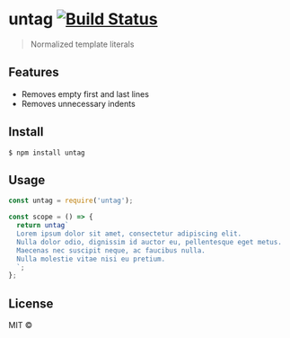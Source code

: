 # untag [![Build Status](https://travis-ci.org/herber/untag.svg?branch=master)](https://travis-ci.org/herber/untag)

> Normalized template literals

## Features
 - Removes empty first and last lines
 - Removes unnecessary indents

## Install
```
$ npm install untag
```

## Usage
```js
const untag = require('untag');

const scope = () => {
  return untag`
  Lorem ipsum dolor sit amet, consectetur adipiscing elit.
  Nulla dolor odio, dignissim id auctor eu, pellentesque eget metus.
  Maecenas nec suscipit neque, ac faucibus nulla.
  Nulla molestie vitae nisi eu pretium.
  `;
};
```

## License

MIT © [](http://tobihrbr.com)
